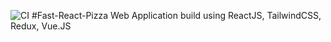 ![CI](https://github.com/SrujanChary-2003/fast-react-pizza.git/actions/workflows/jobs.yml/badge.svg)
#Fast-React-Pizza Web Application build using ReactJS, TailwindCSS, Redux, Vue.JS
